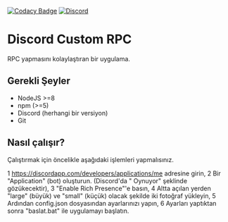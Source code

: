 [![Codacy Badge](https://api.codacy.com/project/badge/Grade/c6ac0878fcd549999a249c4b7283bc0f)](https://www.codacy.com/app/serhanpw/Discord-Custom-RPC?utm_source=github.com&amp;utm_medium=referral&amp;utm_content=Serhann/Discord-Custom-RPC&amp;utm_campaign=Badge_Grade)
[![Discord](https://discordapp.com/api/guilds/290706445781958658/embed.png)](https://discord.gg/GvfuXmE)

# Discord Custom RPC
RPC yapmasını kolaylaştıran bir uygulama.

## Gerekli Şeyler
  - NodeJS >=8
  - npm (>=5)
  - Discord (herhangi bir versiyon)
  - Git

## Nasıl çalışır?
  Çalıştırmak için öncelikle aşağıdaki işlemleri yapmalısınız.
  
  1 https://discordapp.com/developers/applications/me adresine girin,
  2 Bir "Application" (bot) oluşturun. (Discord'da "<bot ismi> Oynuyor" şeklinde gözükecektir),
  3 "Enable Rich Presence"'e basın,
  4 Altta açılan yerden "large" (büyük) ve "small" (küçük) olacak şekilde iki fotoğraf yükleyin,
  5 Ardından config.json dosyasından ayarlarınızı yapın,
  6 Ayarları yaptıktan sonra "baslat.bat" ile uygulamayı başlatın.

